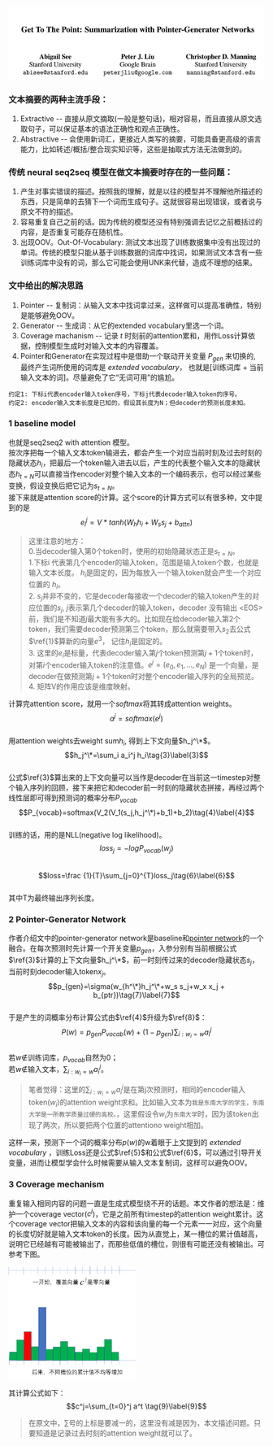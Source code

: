 ![Authors](https://github.com/errorplayer/AI_snippets/blob/master/pics/GetToThePointer_Pointer-Generator_Networks.JPG)

### 文本摘要的两种主流手段：  
1. Extractive -- 直接从原文摘取(一般是整句话)，相对容易，而且直接从原文选取句子，可以保证基本的语法正确性和观点正确性。  
2. Abstractive -- 会使用新词汇，更接近人类写的摘要，可能具备更高级的语言能力，比如转述/概括/整合现实知识等，这些是抽取式方法无法做到的。  

### 传统 neural seq2seq 模型在做文本摘要时存在的一些问题：  
1. 产生对事实错误的描述。按照我的理解，就是以往的模型并不理解他所描述的东西，只是简单的去猜下一个词而生成句子。这就很容易出现错误，或者说与原文不符的描述。  
2. 容易重复自己之前的话。因为传统的模型还没有特别强调去记忆之前概括过的内容，是否重复可能存在随机性。  
3. 出现OOV。Out-Of-Vocabulary: 测试文本出现了训练数据集中没有出现过的单词。传统的模型只能从基于训练数据的词库中找词，如果测试文本含有一些训练词库中没有的词，那么它可能会使用UNK来代替，造成不理想的结果。  

### 文中给出的解决思路  
1. Pointer -- 复制词：从输入文本中找词拿过来，这样做可以提高准确性，特别是能够避免OOV。  
2. Generator -- 生成词：从它的extended vocabulary里选一个词。  
3. Coverage machanism -- 记录 $t$ 时刻前的attention累和，用作Loss计算依据，控制模型生成时对输入文本的内容覆盖。  
4. Pointer和Generator在实现过程中是借助一个联动开关变量 $P_{gen}$ 来切换的, 最终产生词所使用的词库是 *extended vocabulary*， 也就是[训练词库 + 当前输入文本的词]。尽量避免了它“无词可用”的尴尬。   



`约定1: 下标i代表encoder输入token序号，下标j代表decoder输入token的序号。`  
`约定2: encoder输入文本长度是已知的，假设其长度为N；但decoder的预测长度未知。`  

### 1 baseline model  
也就是seq2seq2 with attention 模型。  
按次序把每一个输入文本token输进去，都会产生一个对应当前时刻及过去时刻的隐藏状态$h_i$，把最后一个token输入进去以后，产生的代表整个输入文本的隐藏状态$h_{t=N}$可以直接当作encoder对整个输入文本的一个编码表示，也可以经过某些变换，假设变换后把它记为$s_{t=N}$。    
接下来就是attention score的计算。这个score的计算方式可以有很多种，文中提到的是  
$$e_i^j=V*tanh(W_h h_i+W_s s_j+b_{attn})\tag{1}\label{1}$$  
> 这里注意的地方：   
> 0.当decoder输入第0个token时，使用的初始隐藏状态正是$s_{t=N}$。    
> 1.下标i 代表第几个encoder的输入token，范围是输入token个数，也就是输入文本长度。 $h_i$是固定的，因为每放入一个输入token就会产生一个对应位置的 $h_i$。  
> 2. $s_j$并非不变的，它是decoder每接收一个decoder的输入token产生的对应位置的$s_j$, $j$表示第几个decoder的输入token，decoder 没有输出 \<EOS\> 前，我们是不知道$j$最大能有多大的。比如现在给decoder输入第2个token，我们需要decoder预测第三个token，那么就需要带入$s_2$去公式$\ref{1}$算新的向量$e^3$， 记住$h_i$是固定的。   
> 3. 这里的$e_i$是标量，代表decoder输入第$j$个token预测第$j+1$个token时，对第$i$个encoder输入token的注意值。$e^j=(e_0, e_1, ..., e_N)$ 是一个向量，是decoder在做预测第$j+1$个token时对整个encoder输入序列的全局预览。  
> 4. 矩阵V的作用应该是维度映射。  


计算完attention score，就用一个$softmax$将其转成attention weights。      
$$a^j=softmax(e^j)\tag{2}$$  
用attention weights去weight sum$h_i$, 得到上下文向量$h_j^\*$。  
$$h_j^\*=\sum_i a_i^j h_i\tag{3}\label{3}$$  
公式$\ref{3}$算出来的上下文向量可以当作是decoder在当前这一timestep对整个输入序列的回顾，接下来把它和decoder前一时刻的隐藏状态拼接，再经过两个线性层即可得到预测词的概率分布$P_{vocab}$    
$$P_{vocab}=softmax(V_2(V_1(s_j,h_j^\*)+b_1)+b_2)\tag{4}\label{4}$$  
训练的话，用的是NLL(negative log likelihood)。  
$$loss_j = -logP_{vocab}(w_j)\tag{5}\label{5}$$   
$$loss=\frac {1}{T}\sum_{j=0}^{T}loss_j\tag{6}\label{6}$$  
其中T为最终输出序列长度。


### 2 Pointer-Generator Network  
作者介绍文中的pointer-generator network是baseline和[pointer network](https://arxiv.org/abs/1506.03134)的一个融合。在每次预测时先计算一个开关变量$p_{gen}$，入参分别有当前根据公式$\ref{3}$计算的上下文向量$h_j^\*$，前一时刻传过来的decoder隐藏状态$s_j$，当前时刻decoder输入token$x_j$。  
$$p_{gen}=\sigma(w_{h^\*}h_j^\*+w_s s_j+w_x x_j + b_{ptr})\tag{7}\label{7}$$   
于是产生的词概率分布计算公式由$\ref{4}$升级为$\ref{8}$：  
$$P(w)=p_{gen}P_{vocab}(w)+(1-p_{gen})\sum_{i:w_i = w}a_i^j\tag{8}\label{8}$$  
若$w\notin$训练词库，$p_{vocab}$自然为0；  
若$w\notin$输入文本，$\sum_{i:w_i = w}a_i^j$。  
> 笔者觉得：这里的$\sum_{i:w_i = w}a_i^j$是在第j次预测时，相同的encoder输入token($w_i$)的attention weight求和。比如输入文本为`我是东南大学的学生，东南大学是一所教学质量过硬的高校。`，这里假设令$w_i$为`东南大学`时，因为该token出现了两次，所以要把两个位置的attentiono weight相加。  

这样一来，预测下一个词的概率分布$p(w)$的w着眼于上文提到的 *extended vocabulary* ，训练Loss还是公式$\ref{5}$和公式$\ref{6}$，可以通过引导开关变量，进而让模型学会什么时候需要从输入文本复制词，这样可以避免OOV。

### 3 Coverage mechanism   
重复输入相同内容的问题一直是生成式模型绕不开的话题。本文作者的想法是：维护一个coverage vector($c^j$)，它是之前所有timestep的attention weight累计。这个coverage vector把输入文本的内容和该向量的每一个元素一一对应，这个向量的长度切好就是输入文本token的长度。因为从直觉上，某一槽位的累计值越高，说明它已经越有可能被输出了，而那些低值的槽位，则很有可能还没有被输出。可参考下图。  

<img src="https://github.com/errorplayer/AI_snippets/blob/master/pics/autosummarization-pointer-generator-network-pic1.png" width="50%">   

其计算公式如下：  
$$c^j=\sum_{t=0}^j a^t \tag{9}\label{9}$$  
> 在原文中，$\sum$号的上标是要减一的，这里没有减是因为，本文描述问题。只要知道是记录过去时刻的attention weight就可以了。  




